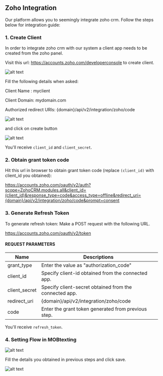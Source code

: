 ## Zoho Integration

Our platform allows you to seemingly integrate zoho crm.
Follow the steps below for integration guide:

### 1. Create Client

In order to integrate zoho crm with our system a client app needs to be created from the zoho panel.

Visit this url: <https://accounts.zoho.com/developerconsole> to create client.

![alt text](/images/docimages/integrations/zoho1.png)

Fill the following details when asked:

Client Name : myclient

Client Domain: mydomain.com

Authorized redirect URIs: {domain}/api/v2/integration/zoho/code

![alt text](/images/docimages/integrations/zoho2.png)

and click on create button

![alt text](/images/docimages/integrations/zoho3.png)

You'll receive `client_id` and `client_secret`.

### 2. Obtain grant token code

Hit this url in browser to obtain grant token code (replace `(client_id)` with client_id you obtained):

<https://accounts.zoho.com/oauth/v2/auth?scope=ZohoCRM.modules.all&client_id=(client_id)&response_type=code&access_type=offline&redirect_uri={domain}/api/v2/integration/zoho/code&prompt=consent>

### 3. Generate Refresh Token

To generate refresh token:
Make a POST request with the following URL.

https://accounts.zoho.com/oauth/v2/token

#### REQUEST PARAMETERS

| Name          | Descriptions                                           |
| ------------- | ------------------------------------------------------ |
| grant_type    | Enter the value as "authorization_code"                |
| client_id     | Specify client-id obtained from the connected app.     |
| client_secret | Specify client-secret obtained from the connected app. |
| redirect_uri  | {domain}/api/v2/integration/zoho/code                  |
| code          | Enter the grant token generated from previous step.    |

You'll receive `refresh_token`.

### 4. Setting Flow in MOBtexting

![alt text](/images/docimages/integrations/zoho4.png)

Fill the details you obtained in previous steps and click save.

![alt text](/images/docimages/integrations/zoho5.png)
